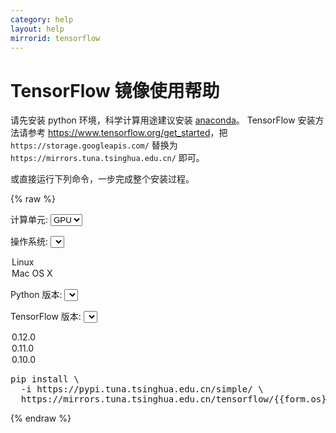 ```yaml
---
category: help
layout: help
mirrorid: tensorflow
---
```


# TensorFlow 镜像使用帮助

请先安装 python 环境，科学计算用途建议安装 [anaconda](/help/anaconda/)。
TensorFlow 安装方法请参考 <https://www.tensorflow.org/get_started>，把 `https://storage.googleapis.com/` 替换为 `https://mirrors.tuna.tsinghua.edu.cn/`
即可。

或直接运行下列命令，一步完成整个安装过程。


{% raw %}
<div id="content-form">
<form class="form-inline">
<div class="form-group">
<label>计算单元: </label>
<select v-model="form.xpu" class="form-control">
<option value="gpu">GPU</option>
<option value="cpu">CPU</option>
</select>

<label>操作系统: </label>
<select v-model="form.os" class="form-control">
<option value="linux">Linux</option>
<option value="mac">Mac OS X</option>
</select>

<label>Python 版本: </label>
<select v-model="form.python" class="form-control">
<template v-if="form.os === 'linux'">
<option value="35">3.5</option>
<option value="34">3.4</option>
<option value="27">2.7</option>
</template>
<template v-if="form.os == 'mac'">
<option value="3">3</option>
<option value="2">2</option>
</template>
</select>

<label>TensorFlow 版本: </label>
<select v-model="form.tfver" class="form-control">
<option value="0.12.0">0.12.0</option>
<option value="0.11.0">0.11.0</option>
<option value="0.10.0">0.10.0</option>
</select>

</div>
</form>
<p></p>
<pre>
pip install \
  -i https://pypi.tuna.tsinghua.edu.cn/simple/ \
  https://mirrors.tuna.tsinghua.edu.cn/tensorflow/{{form.os}}/{{form.xpu}}/{{tensorflow}}-{{form.tfver}}-{{pytag}}.whl
</pre>
</div>

<script>
var vue = new Vue({
	el: "#content-form",
	data: {
		form: {
			xpu: "gpu",
			os: "linux",
			python: "35",
			tfver: "0.12.0"
		},
	},
	computed: {
		tensorflow: function() {
			if (this.form.tfver === "0.12.0" && this.form.xpu == "gpu") {
				return "tensorflow_gpu";
			}
			return "tensorflow";
		},
		pytag: function() {
			if (this.form.os === "linux") {
				if (this.form.python === "27") {
					return "cp" + this.form.python + "-none-linux_x86_64";
				} 
				return "cp" + this.form.python + "-cp"+this.form.python+"m-linux_x86_64";
			} else if (this.form.os === "mac") {
				return "py" + this.form.python + "-none-any";
			}
		}
	},
	watch: {
		"form.os": function (newOS) {
			if (newOS === "linux") {
				this.form.python = "35";
			} else if (newOS === "mac") {
				this.form.python = "3";
			}
		}
	}
});
</script>
{% endraw %}

